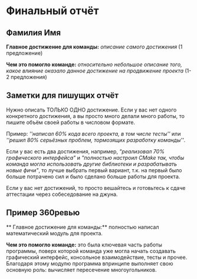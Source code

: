# Финальный отчёт

## Фамилия Имя

**Главное достижение для команды:** _описание самого достижения_ (1 предложение)

**Чем это помогло команде:** _относительно небольшое описание того, какое влияние оказало данное достижение на продвижение проекта_ (1-2 предложения)



## Заметки для пишущих отчёт

Нужно описать ТОЛЬКО ОДНО достижение. Если у вас нет одного конкретного достижения, а вы просто много делали много работы, то пишите объём своей работы в числовом формате.

Пример: _''написал 60% кода всего проекта, в том числе тесты''_ или _''решил 80% серьёзных проблем, тормозящих разработку команды''_.

Если у вас есть два достижения, например, _"реализовал 70% графического интерфейса"_
и _"полностью настроил CMake так, чтобы команда могла использовать другие библиотеки и разрабатывать новые фичи"_, то лучше выбрать первый вариант,
т.к. на первый было больше потрачено сил и было сделано больше работы для проекта.

Если у вас нет достижений, то просто вешайтесь и готовьтесь к сдаче аттестации через собеседование на джуна.



## Пример 360ревью
**
Главное достижение для команды:** полностью написал математический модуль для проекта.

**Чем это помогло команде:** это была ключевая часть работы программы,
поверх которой команда уже могла начать создавать графический интерфейс, консольное взаимодействие, тесты и прочее.
Благодаря этому модулю программа впринципе выполняет свою основную роль: вычисляет пересечение многоугольников.
